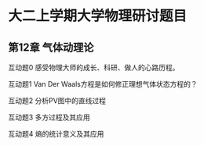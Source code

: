 # 大二上学期大学物理研讨题目

## 第12章 气体动理论

互动题0 感受物理大师的成长、科研、做人的心路历程。

互动题1 Van Der Waals方程是如何修正理想气体状态方程的？

互动题2 分析PV图中的直线过程

互动题3 多方过程及其应用

互动题4 熵的统计意义及其应用